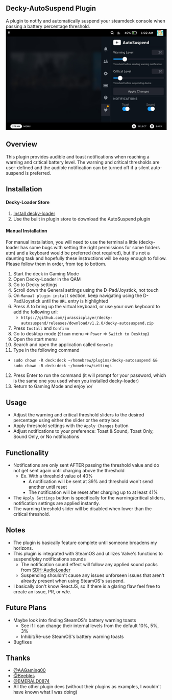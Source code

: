 ## Decky-AutoSuspend Plugin
A plugin to notify and automatically suspend your steamdeck console when passing a battery percentage threshold.
![Main View](./assets/thumbnail.png)

## Overview
This plugin provides audible and toast notifications when reaching a warning and critical battery level. The warning and critical thresholds are user-defined and the audible notification can be turned off if a silent auto-suspend is preferred.

## Installation
#### Decky-Loader Store
1. [Install decky-loader](https://github.com/SteamDeckHomebrew/decky-loader#installation)
2. Use the built in plugin store to download the AutoSuspend plugin
#### Manual Installation
For manual installation, you will need to use the terminal a little (decky-loader has some bugs with setting the right permissions for some folders atm) and a keyboard would be preferred (not required), but it's not a daunting task and hopefully these instructions will be easy enough to follow. Please follow them in order, from top to bottom.

1. Start the deck in Gaming Mode
2. Open Decky-Loader in the QAM
3. Go to Decky settings
4. Scroll down the General settings using the D-Pad/Joystick, not touch
5. On `Manual plugin install` section, keep navigating using the D-Pad/Joystick until the `URL` entry is highlighted
6. Press A to bring up the virtual keyboard, or use your own keyboard to add the following url:
   - `https://github.com/jurassicplayer/decky-autosuspend/releases/download/v1.2.0/decky-autosuspend.zip`
7. Press `Install` and `Confirm`
8. Go to desktop mode (`Steam` menu => `Power` => `Switch to Desktop`)
9. Open the start menu
10. Search and open the application called `Konsole`
11. Type in the following command
  - `sudo chown -R deck:deck ~/homebrew/plugins/decky-autosuspend && sudo chown -R deck:deck ~/homebrew/settings`
12. Press Enter to run the command (it will prompt for your password, which is the same one you used when you installed decky-loader)
13. Return to Gaming Mode and enjoy \o/

## Usage
- Adjust the warning and critical threshold sliders to the desired percentage using either the slider or the entry box
- Apply threshold settings with the `Apply Changes` button
- Adjust notifications to your preference: Toast & Sound, Toast Only, Sound Only, or No notifications

## Functionality
- Notifications are only sent AFTER passing the threshold value and do not get sent again until charging above the threshold
   - Ex. With a threshold value of 40%
      - A notification will be sent at 39% and threshold won't send another until reset
      - The notification will be reset after charging up to at least 41%
- The `Apply Settings` button is specifically for the warning/critical sliders, notification settings are applied instantly.
- The warning threshold slider will be disabled when lower than the critical threshold.

## Notes
- The plugin is basically feature complete until someone broadens my horizons.
- This plugin is integrated with SteamOS and utilizes Valve's functions to suspend/play notifications sounds
   - The notification sound effect will follow any applied sound packs from [SDH-AudioLoader](https://github.com/EMERALD0874/SDH-AudioLoader)
   - Suspending shouldn't cause any issues unforseen issues that aren't already present when using SteamOS's suspend.
- I basically don't know ReactJS, so if there is a glaring flaw feel free to create an issue, PR, or w/e.

## Future Plans
- Maybe look into finding SteamOS's battery warning toasts
   - See if I can change their internal levels from the default 10%, 5%, 3%
   - Inhibit/Re-use SteamOS's battery warning toasts
- Bugfixes

## Thanks
- [@AAGaming00](https://github.com/AAGaming00)
- [@Beebles](https://github.com/beebls)
- [@EMERALD0874](https://github.com/EMERALD0874)
- All the other plugin devs (without their plugins as examples, I wouldn't have known what I was doing)
